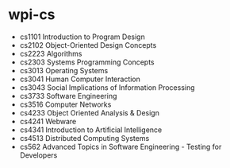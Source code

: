 wpi-cs
======

- cs1101 Introduction to Program Design
- cs2102 Object-Oriented Design Concepts
- cs2223 Algorithms
- cs2303 Systems Programming Concepts
- cs3013 Operating Systems
- cs3041 Human Computer Interaction
- cs3043 Social Implications of Information Processing
- cs3733 Software Engineering
- cs3516 Computer Networks
- cs4233 Object Oriented Analysis & Design
- cs4241 Webware
- cs4341 Introduction to Artificial Intelligence
- cs4513 Distributed Computing Systems
- cs562 Advanced Topics in Software Engineering - Testing for Developers
